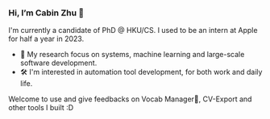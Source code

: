 ### Hi, I’m Cabin Zhu 👋

I'm currently a candidate of PhD @ HKU/CS. I used to be an intern at Apple for half a year in 2023.

- 🌱 My research focus on systems, machine learning and large-scale software development.
- 🛠️ I'm interested in automation tool development, for both work and daily life.
  
Welcome to use and give feedbacks on Vocab Manager📕, CV-Export and other tools I built :D
